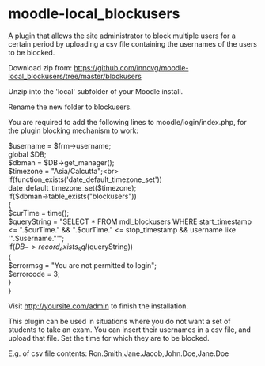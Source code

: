 moodle-local_blockusers
=======================
A plugin that allows the site administrator to block multiple users for a certain period by uploading a csv file containing the usernames of the users to be blocked.

Download zip from: https://github.com/innovg/moodle-local_blockusers/tree/master/blockusers

Unzip into the 'local' subfolder of your Moodle install.

Rename the new folder to blockusers.

You are required to add the following lines to moodle/login/index.php, for the plugin blocking mechanism to work:

$username = $frm->username;<br>
	global $DB;<br>
	$dbman = $DB->get_manager();<br>
	$timezone = "Asia/Calcutta";<br>
	if(function_exists('date_default_timezone_set')) date_default_timezone_set($timezone);<br>
	if($dbman->table_exists("blockusers"))<br>
	{<br>
		$curTime = time();<br>
		$queryString = "SELECT * FROM mdl_blockusers WHERE start_timestamp <= ".$curTime." && ".$curTime." <= stop_timestamp && username like '".$username."'";<br>
		if($DB->record_exists_sql($queryString))<br>
		{<br>
			$errormsg = "You are not permitted to login";<br>
			$errorcode = 3;<br>
		}<br>
	}<br>
	
Visit http://yoursite.com/admin to finish the installation.

This plugin can be used in situations where you do not want a set of students to take an exam. You can insert their usernames in a csv file,
and upload that file. Set the time for which they are to be blocked.

E.g. of csv file contents: Ron.Smith,Jane.Jacob,John.Doe,Jane.Doe
